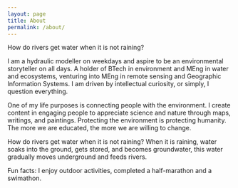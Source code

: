 ```yaml
---
layout: page
title: About
permalink: /about/
---
```


How do rivers get water when it is not raining?

I am a hydraulic modeller on weekdays and aspire to be an environmental storyteller on all days. A holder of BTech in environment and MEng in water and ecosystems, venturing into MEng in remote sensing and Geographic Information Systems. I am driven by intellectual curiosity, or simply, I question everything. 

One of my life purposes is connecting people with the environment. I create content in engaging people to appreciate science and nature through maps, writings, and paintings. Protecting the environment is protecting humanity. The more we are educated, the more we are willing to change.

How do rivers get water when it is not raining? When it is raining, water soaks into the ground, gets stored, and becomes groundwater, this water gradually moves underground and feeds rivers.

Fun facts: I enjoy outdoor activities, completed a half-marathon and a swimathon.
